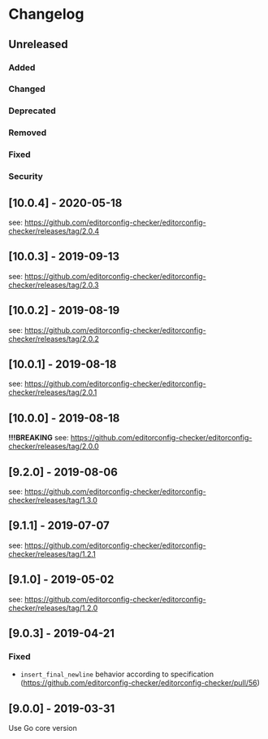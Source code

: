 # Changelog

## Unreleased
### Added
### Changed
### Deprecated
### Removed
### Fixed
### Security

## [10.0.4] - 2020-05-18
see: https://github.com/editorconfig-checker/editorconfig-checker/releases/tag/2.0.4

## [10.0.3] - 2019-09-13
see: https://github.com/editorconfig-checker/editorconfig-checker/releases/tag/2.0.3

## [10.0.2] - 2019-08-19
see: https://github.com/editorconfig-checker/editorconfig-checker/releases/tag/2.0.2

## [10.0.1] - 2019-08-18
see: https://github.com/editorconfig-checker/editorconfig-checker/releases/tag/2.0.1

## [10.0.0] - 2019-08-18
__!!!BREAKING__
see: https://github.com/editorconfig-checker/editorconfig-checker/releases/tag/2.0.0

## [9.2.0] - 2019-08-06
see: https://github.com/editorconfig-checker/editorconfig-checker/releases/tag/1.3.0

## [9.1.1] - 2019-07-07
see: https://github.com/editorconfig-checker/editorconfig-checker/releases/tag/1.2.1

## [9.1.0] - 2019-05-02
see: https://github.com/editorconfig-checker/editorconfig-checker/releases/tag/1.2.0

## [9.0.3] - 2019-04-21
### Fixed
* `insert_final_newline` behavior according to specification (https://github.com/editorconfig-checker/editorconfig-checker/pull/56)

## [9.0.0] - 2019-03-31
Use Go core version
